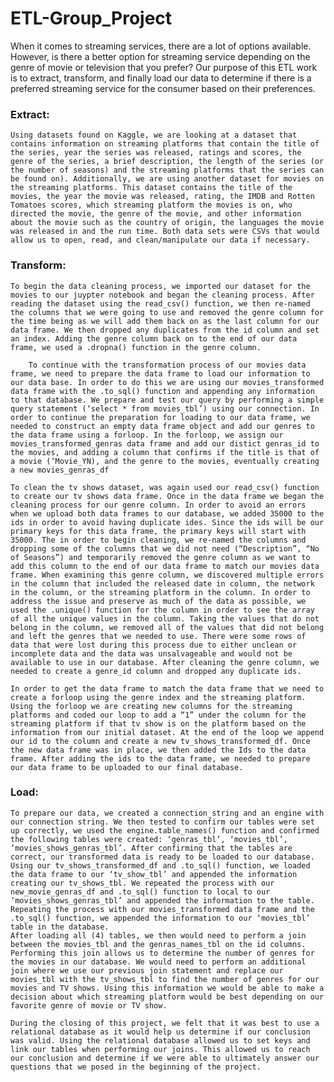 # ETL-Group_Project

When it comes to streaming services, there are a lot of options available. However, is there a better option for streaming service depending on the genre of movie or television that you prefer? Our purpose of this ETL work is to extract, transform, and finally load our data to determine if there is a preferred streaming service for the consumer based on their preferences. 

### Extract: 
    Using datasets found on Kaggle, we are looking at a dataset that contains information on streaming platforms that contain the title of the series, year the series was released, ratings and scores, the genre of the series, a brief description, the length of the series (or the number of seasons) and the streaming platforms that the series can be found on). Additionally, we are using another dataset for movies on the streaming platforms. This dataset contains the title of the movies, the year the movie was released, rating, the IMDB and Rotten Tomatoes scores, which streaming platform the movies is on, who directed the movie, the genre of the movie, and other information about the movie such as the country of origin, the languages the movie was released in and the run time. Both data sets were CSVs that would allow us to open, read, and clean/manipulate our data if necessary.

### Transform:
    To begin the data cleaning process, we imported our dataset for the movies to our juypter notebook and began the cleaning process. After reading the dataset using the read_csv() function, we then re-named the columns that we were going to use and removed the genre column for the time being as we will add them back on as the last column for our data frame. We then dropped any duplicates from the id column and set an index. Adding the genre column back on to the end of our data frame, we used a .dropna() function in the genre column.

        To continue with the transformation process of our movies data frame, we need to prepare the data frame to load our information to our data base. In order to do this we are using our movies_transformed data frame with the .to_sql() function and appending any information to that database. We prepare and test our query by performing a simple query statement (‘select * from movies_tbl’) using our connection. In order to continue the preparation for loading to our data frame, we needed to construct an empty data frame object and add our genres to the data frame using a forloop. In the forloop, we assign our movies_transformed_genras data frame and add our distict genras_id to the movies, and adding a column that confirms if the title is that of a movie (‘Movie_YN), and the genre to the movies, eventually creating a new movies_genras_df

    To clean the tv shows dataset, was again used our read_csv() function to create our tv shows data frame. Once in the data frame we began the cleaning process for our genre column. In order to avoid an errors when we upload both data frames to our database, we added 35000 to the ids in order to avoid having duplicate ides. Since the ids will be our primary keys for this data frame, the primary keys will start with 35000. The in order to begin cleaning, we re-named the columns and dropping some of the columns that we did not need (“Description”, “No of Seasons”) and temporarily removed the genre column as we want to add this column to the end of our data frame to match our movies data frame. When examining this genre column, we discovered multiple errors in the column that included the released date in column, the network in the column, or the streaming platform in the column. In order to address the issue and preserve as much of the data as possible, we used the .unique() function for the column in order to see the array of all the unique values in the column. Taking the values that do not belong in the column, we removed all of the values that did not belong and left the genres that we needed to use. There were some rows of data that were lost during this process due to either unclean or incomplete data and the data was unsalvageable and would not be available to use in our database. After cleaning the genre column, we needed to create a genre_id column and dropped any duplicate ids.

    In order to get the data frame to match the data frame that we need to create a forloop using the genre index and the streaming platform. Using the forloop we are creating new columns for the streaming platforms and coded our loop to add a “1” under the column for the streaming platform if that tv show is on the platform based on the information from our initial dataset. At the end of the loop we append our id to the column and create a new tv_shows_transformed_df. Once the new data frame was in place, we then added the Ids to the data frame. After adding the ids to the data frame, we needed to prepare our data frame to be uploaded to our final database. 

### Load: 
    
    To prepare our data, we created a connection_string and an engine with our connection string. We then tested to confirm our tables were set up correctly, we used the engine.table_names() function and confirmed the following tables were created: ‘genras_tbl’, ‘movies_tbl’, ‘movies_shows_genras_tbl’. After confirming that the tables are correct, our transformed data is ready to be loaded to our database. Using our tv_shows_transformed_df and .to_sql() function, we loaded the data frame to our ‘tv_show_tbl’ and appended the information creating our tv_shows_tbl. We repeated the process with our new_movie_genras_df and .to_sql() function to local to our ‘movies_shows_genras_tbl’ and appended the information to the table. Repeating the process with our movies_transformed data frame and the .to_sql() function, we appended the information to our ‘movies_tbl’ table in the database.
    After loading all (4) tables, we then would need to perform a join between the movies_tbl and the genras_names_tbl on the id columns. Performing this join allows us to determine the number of genres for the movies in our database. We would need to perform an additional join where we use our previous join statement and replace our movies_tbl with the tv_shows_tbl to find the number of genres for our movies and TV shows. Using this information we would be able to make a decision about which streaming platform would be best depending on our favorite genre of movie or TV show.

    During the closing of this project, we felt that it was best to use a relational database as it would help us determine if our conclusion was valid. Using the relational database allowed us to set keys and link our tables when performing our joins. This allowed us to reach our conclusion and determine if we were able to ultimately answer our questions that we posed in the beginning of the project.






